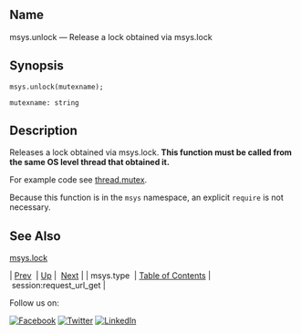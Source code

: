 <a name="lua.ref.msys.unlock"></a>
## Name

msys.unlock — Release a lock obtained via msys.lock

<a name="idp16437168"></a>
## Synopsis

`msys.unlock(mutexname);`

`mutexname: string`<a name="idp16440128"></a>
## Description

Releases a lock obtained via msys.lock. **This function must be called from the same OS level thread that obtained it.** 

For example code see [thread.mutex](lua.ref.thread.mutex.php "thread.mutex").

Because this function is in the `msys` namespace, an explicit `require` is not necessary.

<a name="idp16445152"></a>
## See Also

[msys.lock](lua.ref.msys.lock.php "msys.lock")

| [Prev](lua.ref.msys.type.php)  | [Up](lua.function.details.php) |  [Next](lua.ref.session_request_url_get.php) |
| msys.type  | [Table of Contents](index.php) |  session:request_url_get |

Follow us on:

[![Facebook](https://support.messagesystems.com/images/icon-facebook.png)](http://www.facebook.com/messagesystems) [![Twitter](https://support.messagesystems.com/images/icon-twitter.png)](http://twitter.com/#!/MessageSystems) [![LinkedIn](https://support.messagesystems.com/images/icon-linkedin.png)](http://www.linkedin.com/company/message-systems)